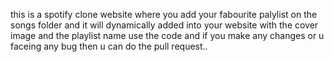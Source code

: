 this is a spotify clone website where you add your fabourite palylist on the songs folder and it will dynamically added into your website with the cover image and the playlist name 
use the code and if you make any changes or u faceing any bug then u can do the pull request..
